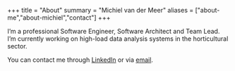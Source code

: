 +++
title = "About"
summary = "Michiel van der Meer"
aliases = ["about-me","about-michiel","contact"]
+++

I’m a professional Software Engineer, Software Architect and Team Lead. I’m currently working on high-load data analysis systems in the horticultural sector.

You can contact me through [LinkedIn](https://www.linkedin.com/in/michielmeer/) or via [email](mailto:contact@michielvandermeer.com).